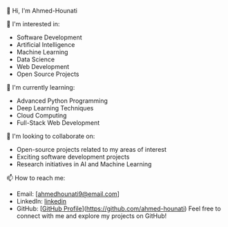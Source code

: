 👋 Hi, I'm Ahmed-Hounati

👀 I'm interested in:
- Software Development
- Artificial Intelligence
- Machine Learning
- Data Science
- Web Development
- Open Source Projects

🌱 I'm currently learning:
- Advanced Python Programming
- Deep Learning Techniques
- Cloud Computing
- Full-Stack Web Development

💞️ I'm looking to collaborate on:
- Open-source projects related to my areas of interest
- Exciting software development projects
- Research initiatives in AI and Machine Learning

📫 How to reach me:
- Email: [ahmedhounati9@email.com]
- LinkedIn: [linkedin](https://www.linkedin.com/public-profile/settings)
- GitHub: [[GitHub Profile](https://github.com/ahmed-hounati)](https://github.com/ahmed-hounati)
Feel free to connect with me and explore my projects on GitHub!

